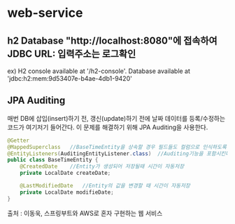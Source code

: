 # web-service

## h2 Database "http://localhost:8080"에 접속하여 JDBC URL: 입력주소는 로그확인
ex) H2 console available at '/h2-console'. Database available at 'jdbc:h2:mem:9d53407e-b4ae-4db1-9420'

## JPA Auditing
매번 DB에 삽입(insert)하기 전, 갱신(update)하기 전에 날짜 데이터를 등록/수정하는 코드가 여기저기 들어간다.
이 문제를 해결하기 위해 JPA Auditing을 사용한다.

```java
@Getter
@MappedSuperclass   //BaseTimeEntity을 상속할 경우 필드들도 컬럼으로 인식하도록 한다.
@EntityListeners(AuditingEntityListener.class)  //Auditing기능을 포함시킨다.
public class BaseTimeEntity {
    @CreatedDate    //Entity가 생성되어 저장될때 시간이 자동저장
    private LocalDate createDate;

    @LastModifiedDate   //Entity의 값을 변경할 때 시간이 자동저장
    private LocalDate modifieDate;
}
```


출처 : 이동욱, 스프링부트와 AWS로 혼자 구현하는 웹 서비스

